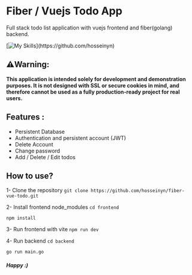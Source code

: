 # Fiber / Vuejs Todo App
Full stack todo list application with vuejs frontend and fiber(golang) backend.

[![My Skills](https://skillicons.dev/icons?i=html,css,tailwindcss,vuejs,golang,sqlite,vite,)](https://github.com/hosseinyn)

## ⚠️Warning:
**This application is intended solely for development and demonstration purposes. It is not designed with SSL or secure cookies in mind, and therefore cannot be used as a fully production-ready project for real users.**

## Features :
- Persistent Database
- Authentication and persistent account (JWT)
- Delete Account
- Change password
- Add / Delete / Edit todos

## How to use?
1- Clone the repository 
`git clone https://github.com/hosseinyn/fiber-vue-todo.git`

2- Install frontend node_modules
`cd frontend`

`npm install`

3- Run frontend with vite
`npm run dev`

4- Run backend
`cd backend`

`go run main.go`


#####  *Happy :)*
